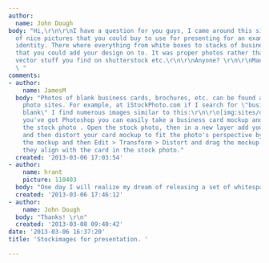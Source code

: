 ```yaml
---
author:
  name: John Dough
body: "Hi,\r\n\r\nI have a question for you guys, I came around this site with a lot
  of nice pictures that you could buy to use for presenting for an example an corporate
  identity. There where everything from white boxes to stacks of business cards etc,
  that you could add your design on to. It was proper photos rather that the generic
  vector stuff you find on shutterstock etc.\r\n\r\nAnyone? \r\n\r\nMany thanks!\r\n//C\r\n
  \ "
comments:
- author:
    name: JamesM
  body: "Photos of blank business cards, brochures, etc. can be found at many stock
    photo sites. For example, at iStockPhoto.com if I search for \"business cards
    blank\" I find numerous images similar to this:\r\n\r\n[img:sites/default/files/old-images/stock-illustration-22964126-business-cards-templates_3561.jpg]\r\n\r\nIf
    you've got Photoshop you can easily take a business card mockup and apply it to
    the stock photo . Open the stock photo, then in a new layer add your card mockup,
    and then distort your card mockup to fit the photo's perspective by selecting
    the mockup and then Edit > Transform > Distort and drag the mockup's corners until
    they align with the card in the stock photo."
  created: '2013-03-06 17:03:54'
- author:
    name: hrant
    picture: 110403
  body: "One day I will realize my dream of releasing a set of whitespace clip art...\r\n\r\nhhp\r\n"
  created: '2013-03-06 17:46:12'
- author:
    name: John Dough
  body: "Thanks! \r\n"
  created: '2013-03-08 09:40:42'
date: '2013-03-06 16:37:20'
title: 'Stockimages for presentation. '

---
```

